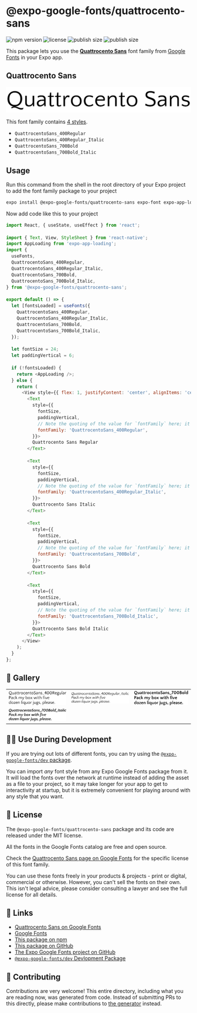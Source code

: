 # @expo-google-fonts/quattrocento-sans

![npm version](https://flat.badgen.net/npm/v/@expo-google-fonts/quattrocento-sans)
![license](https://flat.badgen.net/github/license/expo/google-fonts)
![publish size](https://flat.badgen.net/packagephobia/install/@expo-google-fonts/quattrocento-sans)
![publish size](https://flat.badgen.net/packagephobia/publish/@expo-google-fonts/quattrocento-sans)

This package lets you use the [**Quattrocento Sans**](https://fonts.google.com/specimen/Quattrocento+Sans) font family from [Google Fonts](https://fonts.google.com/) in your Expo app.

## Quattrocento Sans

![Quattrocento Sans](./font-family.png)

This font family contains [4 styles](#-gallery).

- `QuattrocentoSans_400Regular`
- `QuattrocentoSans_400Regular_Italic`
- `QuattrocentoSans_700Bold`
- `QuattrocentoSans_700Bold_Italic`

## Usage

Run this command from the shell in the root directory of your Expo project to add the font family package to your project
```sh
expo install @expo-google-fonts/quattrocento-sans expo-font expo-app-loading
```

Now add code like this to your project
```js
import React, { useState, useEffect } from 'react';

import { Text, View, StyleSheet } from 'react-native';
import AppLoading from 'expo-app-loading';
import {
  useFonts,
  QuattrocentoSans_400Regular,
  QuattrocentoSans_400Regular_Italic,
  QuattrocentoSans_700Bold,
  QuattrocentoSans_700Bold_Italic,
} from '@expo-google-fonts/quattrocento-sans';

export default () => {
  let [fontsLoaded] = useFonts({
    QuattrocentoSans_400Regular,
    QuattrocentoSans_400Regular_Italic,
    QuattrocentoSans_700Bold,
    QuattrocentoSans_700Bold_Italic,
  });

  let fontSize = 24;
  let paddingVertical = 6;

  if (!fontsLoaded) {
    return <AppLoading />;
  } else {
    return (
      <View style={{ flex: 1, justifyContent: 'center', alignItems: 'center' }}>
        <Text
          style={{
            fontSize,
            paddingVertical,
            // Note the quoting of the value for `fontFamily` here; it expects a string!
            fontFamily: 'QuattrocentoSans_400Regular',
          }}>
          Quattrocento Sans Regular
        </Text>

        <Text
          style={{
            fontSize,
            paddingVertical,
            // Note the quoting of the value for `fontFamily` here; it expects a string!
            fontFamily: 'QuattrocentoSans_400Regular_Italic',
          }}>
          Quattrocento Sans Italic
        </Text>

        <Text
          style={{
            fontSize,
            paddingVertical,
            // Note the quoting of the value for `fontFamily` here; it expects a string!
            fontFamily: 'QuattrocentoSans_700Bold',
          }}>
          Quattrocento Sans Bold
        </Text>

        <Text
          style={{
            fontSize,
            paddingVertical,
            // Note the quoting of the value for `fontFamily` here; it expects a string!
            fontFamily: 'QuattrocentoSans_700Bold_Italic',
          }}>
          Quattrocento Sans Bold Italic
        </Text>
      </View>
    );
  }
};

```

## 🔡 Gallery


||||
|-|-|-|
|![QuattrocentoSans_400Regular](./QuattrocentoSans_400Regular.ttf.png)|![QuattrocentoSans_400Regular_Italic](./QuattrocentoSans_400Regular_Italic.ttf.png)|![QuattrocentoSans_700Bold](./QuattrocentoSans_700Bold.ttf.png)||
|![QuattrocentoSans_700Bold_Italic](./QuattrocentoSans_700Bold_Italic.ttf.png)||||


## 👩‍💻 Use During Development

If you are trying out lots of different fonts, you can try using the [`@expo-google-fonts/dev` package](https://github.com/expo/google-fonts/tree/master/font-packages/dev#readme).

You can import *any* font style from any Expo Google Fonts package from it. It will load the fonts
over the network at runtime instead of adding the asset as a file to your project, so it may take longer
for your app to get to interactivity at startup, but it is extremely convenient
for playing around with any style that you want.

## 📖 License

The `@expo-google-fonts/quattrocento-sans` package and its code are released under the MIT license.

All the fonts in the Google Fonts catalog are free and open source.

Check the [Quattrocento Sans page on Google Fonts](https://fonts.google.com/specimen/Quattrocento+Sans) for the specific license of this font family.

You can use these fonts freely in your products & projects - print or digital, commercial or otherwise. However, you can't sell the fonts on their own. This isn't legal advice, please consider consulting a lawyer and see the full license for all details.

## 🔗 Links

- [Quattrocento Sans on Google Fonts](https://fonts.google.com/specimen/Quattrocento+Sans)
- [Google Fonts](https://fonts.google.com/)
- [This package on npm](https://www.npmjs.com/package/@expo-google-fonts/quattrocento-sans)
- [This package on GitHub](https://github.com/expo/google-fonts/tree/master/font-packages/quattrocento-sans)
- [The Expo Google Fonts project on GitHub](https://github.com/expo/google-fonts)
- [`@expo-google-fonts/dev` Devlopment Package](https://github.com/expo/google-fonts/tree/master/font-packages/dev)

## 🤝 Contributing

Contributions are very welcome! This entire directory, including what you are reading now, was generated from code. Instead of submitting PRs to this directly, please make contributions to [the generator](https://github.com/expo/google-fonts/tree/master/packages/generator) instead.
